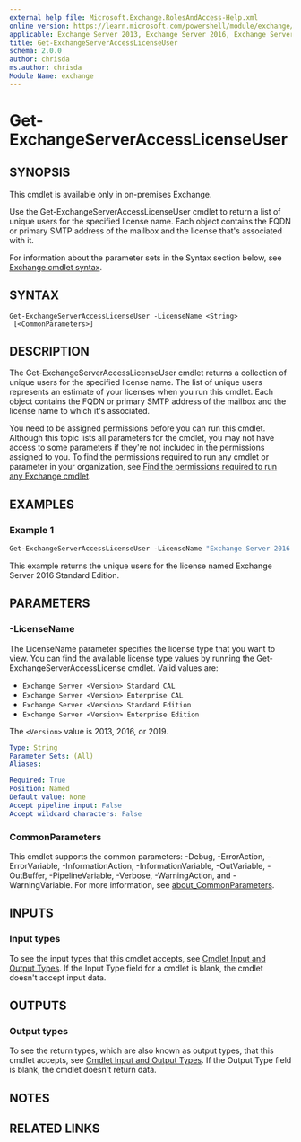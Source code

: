```yaml
---
external help file: Microsoft.Exchange.RolesAndAccess-Help.xml
online version: https://learn.microsoft.com/powershell/module/exchange/get-exchangeserveraccesslicenseuser
applicable: Exchange Server 2013, Exchange Server 2016, Exchange Server 2019
title: Get-ExchangeServerAccessLicenseUser
schema: 2.0.0
author: chrisda
ms.author: chrisda
Module Name: exchange
---
```


# Get-ExchangeServerAccessLicenseUser

## SYNOPSIS
This cmdlet is available only in on-premises Exchange.

Use the Get-ExchangeServerAccessLicenseUser cmdlet to return a list of unique users for the specified license name. Each object contains the FQDN or primary SMTP address of the mailbox and the license that's associated with it.

For information about the parameter sets in the Syntax section below, see [Exchange cmdlet syntax](https://learn.microsoft.com/powershell/exchange/exchange-cmdlet-syntax).

## SYNTAX

```
Get-ExchangeServerAccessLicenseUser -LicenseName <String>
 [<CommonParameters>]
```

## DESCRIPTION
The Get-ExchangeServerAccessLicenseUser cmdlet returns a collection of unique users for the specified license name. The list of unique users represents an estimate of your licenses when you run this cmdlet. Each object contains the FQDN or primary SMTP address of the mailbox and the license name to which it's associated.

You need to be assigned permissions before you can run this cmdlet. Although this topic lists all parameters for the cmdlet, you may not have access to some parameters if they're not included in the permissions assigned to you. To find the permissions required to run any cmdlet or parameter in your organization, see [Find the permissions required to run any Exchange cmdlet](https://learn.microsoft.com/powershell/exchange/find-exchange-cmdlet-permissions).

## EXAMPLES

### Example 1
```powershell
Get-ExchangeServerAccessLicenseUser -LicenseName "Exchange Server 2016 Standard Edition"
```

This example returns the unique users for the license named Exchange Server 2016 Standard Edition.

## PARAMETERS

### -LicenseName
The LicenseName parameter specifies the license type that you want to view. You can find the available license type values by running the Get-ExchangeServerAccessLicense cmdlet. Valid values are:

- `Exchange Server <Version> Standard CAL`
- `Exchange Server <Version> Enterprise CAL`
- `Exchange Server <Version> Standard Edition`
- `Exchange Server <Version> Enterprise Edition`

The `<Version>` value is 2013, 2016, or 2019.

```yaml
Type: String
Parameter Sets: (All)
Aliases:

Required: True
Position: Named
Default value: None
Accept pipeline input: False
Accept wildcard characters: False
```

### CommonParameters
This cmdlet supports the common parameters: -Debug, -ErrorAction, -ErrorVariable, -InformationAction, -InformationVariable, -OutVariable, -OutBuffer, -PipelineVariable, -Verbose, -WarningAction, and -WarningVariable. For more information, see [about_CommonParameters](https://go.microsoft.com/fwlink/p/?LinkID=113216).

## INPUTS

### Input types
To see the input types that this cmdlet accepts, see [Cmdlet Input and Output Types](https://go.microsoft.com/fwlink/p/?linkId=616387). If the Input Type field for a cmdlet is blank, the cmdlet doesn't accept input data.

## OUTPUTS

### Output types
To see the return types, which are also known as output types, that this cmdlet accepts, see [Cmdlet Input and Output Types](https://go.microsoft.com/fwlink/p/?linkId=616387). If the Output Type field is blank, the cmdlet doesn't return data.

## NOTES

## RELATED LINKS
